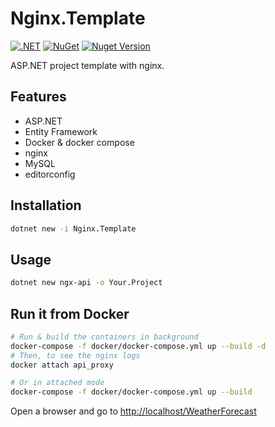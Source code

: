 # Nginx.Template

[![.NET](https://github.com/afgalvan/Nginx.Template/actions/workflows/dotnet.yml/badge.svg)](https://github.com/afgalvan/Nginx.Template/actions/workflows/dotnet.yml)
[![NuGet](https://github.com/afgalvan/Nginx.Template/actions/workflows/publish.yml/badge.svg)](https://github.com/afgalvan/Nginx.Template/actions/workflows/publish.yml)
[![Nuget Version](https://img.shields.io/nuget/v/Nginx.Template?label=Version&logo=NuGet&labelColor=22272E&color=blue)](https://www.nuget.org/packages/Nginx.Template/)

ASP.NET project template with nginx.

## Features

- ASP.NET
- Entity Framework
- Docker & docker compose
- nginx
- MySQL
- editorconfig

## Installation

```bash
dotnet new -i Nginx.Template
```

## Usage

```bash
dotnet new ngx-api -o Your.Project
```

## Run it from Docker

```bash
# Run & build the containers in background
docker-compose -f docker/docker-compose.yml up --build -d
# Then, to see the nginx logs
docker attach api_proxy

# Or in attached mode
docker-compose -f docker/docker-compose.yml up --build
```

Open a browser and go to <http://localhost/WeatherForecast>
